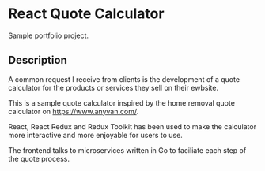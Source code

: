 # React Quote Calculator
Sample portfolio project.

## Description
A common request I receive from clients is the development of a quote calculator for the products or services they sell on their ewbsite.

This is a sample quote calculator inspired by the home removal quote calculator on https://www.anyvan.com/.

React, React Redux and Redux Toolkit has been used to make the calculator more interactive and more enjoyable for users to use.

The frontend talks to microservices written in Go to faciliate each step of the quote process.
